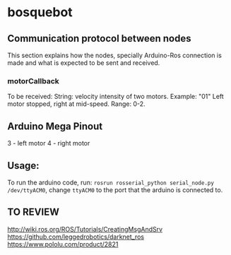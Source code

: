 # bosquebot

## Communication protocol between nodes
This section explains how the nodes, specially Arduino-Ros connection is made and what is expected to be sent and received.

### motorCallback
To be received: String: velocity intensity of two motors. Example: "01" Left motor stopped, right at mid-speed. Range: 0-2.

## Arduino Mega Pinout
3 - left motor
4 - right motor

## Usage:
To run the arduino code, run: `rosrun rosserial_python serial_node.py /dev/ttyACM0`, change `ttyACM0` to the port that the arduino is connected to.

## TO REVIEW
http://wiki.ros.org/ROS/Tutorials/CreatingMsgAndSrv
https://github.com/leggedrobotics/darknet_ros
https://www.pololu.com/product/2821



